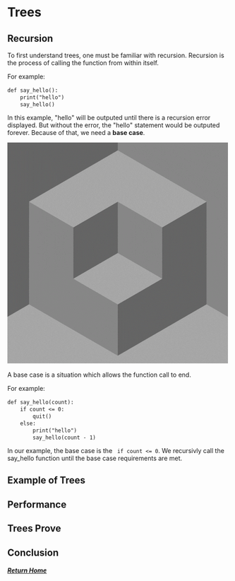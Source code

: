 # Trees

## Recursion

To first understand trees, one must be familiar with recursion. Recursion is the process of calling the function from within itself.

For example: 
```
def say_hello():
    print("hello")
    say_hello()
```

In this example, "hello" will be outputed until there is a recursion error displayed. But without the error, the "hello" statement would be outputed forever. Because of that, we need a <strong>base case</strong>. 


![Gif](giphy.gif)

A base case is a situation which allows the function call to end. 

For example:
```
def say_hello(count):
    if count <= 0:
        quit()
    else:
        print("hello")
        say_hello(count - 1)
```

In our example, the base case is the ` if count <= 0`. We recursivly call the say_hello function until the base case requirements are met. 

## Example of Trees


## Performance

## Trees Prove

## Conclusion






##### [Return Home](README.md)